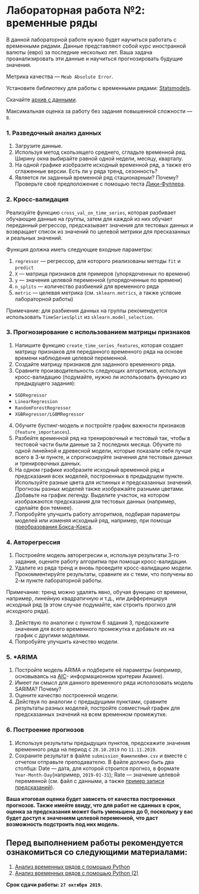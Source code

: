 ﻿# Лабораторная работа №2: временные ряды

В данной лабораторной работе нужно будет научиться работать с временными рядами. Данные представляют собой курс иностранной валюты (евро) за последние несколько лет. Ваша задача проанализировать эти данные и научиться прогнозировать
будущие значения.
 
Метрика качества — `Meab Absolute Error`.

Установите библиотеку для работы с временными рядами: [Statsmodels](https://www.statsmodels.org/stable/index.html).

Скачайте [архив с данными](https://drive.google.com/file/d/1fdjCswQ64LnhdNPiATE5HbmSZuKDsCSf/view?usp=sharing).

Максимальная оценка за работу без задания повышенной сложности — `8`.


### 1. Разведочный анализ данных

1. Загрузите данные.
2. Используя метод скользящего среднего, сгладьте временной ряд. Ширину окна выбирайте равной одной недели, месяцу, кварталу.
3. На одной графике изобразите исходный временной ряд, а также его сглаженные версии. Есть ли у ряда тренд, сезонность?
4. Является ли заданный временной ряд стационарным? Почему? Проверьте своё предположение с помощью теста [Дики-Фуллера](https://ru.wikipedia.org/wiki/Тест_Дики_—_Фуллера).


### 2. Кросс-валидация

Реализуйте функцию `cross_val_on_time_series`, которая разбивает обучающие данные на группы, затем для каждой из них обучает переданный регрессор, 
предсказывает значения для тестовых данных и возвращает список из значений по целевой метрики для пресказанных и реальных значений.

Функция должна иметь следующие входные параметры: 

1. `regressor` — регрессор, для которого реализованы методы `fit` и `predict`
2. `X` — матрица признаков для примеров (упорядоченных по времени)
3. `y` — значения целевой переменной (упорядоченные по времени)
4. `n_splits` — количество разбиений для временного ряда
5. `metric` — целевая метрика (см. `sklearn.metrics`, а также услвоие лабораторной работы)

Примечание: для разбиения данных на группы рекомендуется использовать `TimeSeriesSplit` из `sklearn.model_selection`.


### 3. Прогнозирование с использованием матрицы признаков

1. Напишите функцию `create_time_series_features`, которая создает матрицу признаков для переданного временного
ряда на основе времени наблюдения целевой переменной.
2. Создайте матрицу признаков для заданного временного ряда.
3. Сравните производительность следующих алгоритмов, используя кросс-валидацию 
(подумайте, нужно ли использовать функцию из предыдущего задания):

* `SGDRegressor`
* `LinearRegression`
* `RandomForestRegressor`
* `XGBRegressor/LGBMRegressor`

4. Обучите бустинг-модель и постройте график важности признаков (`feature_importances`).
5. Разбейте временной ряд на тренировочный и тестовый так, чтобы в тестовой части были данные за 2 последних месяца. 
Обучите по одной линейной и древесной модели, которые показали себя лучше всего в 3-м пункте, и спрогнозируйте значения для тестовых данных и тренировочных данных. 
6. На одном графике изобразите исходный временной ряд и предсказания всех моделей, построенных в предыдущем пункте.
Используйте разные цвета для истинных и предсказанных значений. Прогнозы разных моделей также изображайте разными цветами. Добавьте на график легенду.
Выделите участок, на котором изображаются предсказания для тестовых данных (например, сделайте фон темнее).
7. Попробуйте улучшить работу алгоритмов, подбирая параметры моделей или изменяя исходный ряд, например, при помощи 
[преобразования Бокса-Кокса](http://www.machinelearning.ru/wiki/index.php?title=Метод_Бокса-Кокса).


### 4. Авторегрессия

1. Построейте модель авторегресии и, используя результаты 3-го задания, оцените работу алгоритма при помощи кросс-валидации.
2. Удалите из ряда тренд и вновь проведите кросс-валидацию модели. Прокомментируйте результаты, сравните их с теми, что получены во 2-м
пункте лабораторной работы.

Примечание: тренд можно удалять явно, обучая функцию от времени, например, линейную квадратичную и т.д., или дифференцируя исходный ряд 
(в этом случае подумайте, как строить прогноз для исходного ряда).

3. Действую по аналогии с пунктом 6 задания 3, предскажите значения для всего временного промежутка и добавьте их на график с 
другими моделями.
4. Попробуйте улучшить качество модели.
  

### 5. *ARIMA  

1. Постройте модель ARIMA и подберите её параметры (например, основываясь на 
[AIC](https://ru.wikipedia.org/wiki/Информационный_критерий_Акаике)- информационном критерии Акаике).
2. Имеет ли смысл для данного временного ряда исполозовать модель SARIMA? Почему?
3. Оцените качество построенной модели.
4. Действуя по аналогии с предыдущими пунктами, сравните результаты разных моделей, постройте совместный график для предсказанных значений 
на всем временном промежутке.


### 6. Построение прогнозов

1. Используя результаты предыдущих пунктов, предскажите значения временного ряда на период с `28.10.2019` по `11.11.2019`. 
2. Сохраните результат в файле `submission_ФамилияИмя.csv` и вместе с отчетом отправьте преподавателю. В файле должно быть два столбца:
Date — дата, для которой строится прогноз, в формате `Year-Month-Day`(например, `2019-01-31`); Rate — значение целевой переменной 
(см. файл с данными, а также 
[пример записи предсказаний](https://nbviewer.jupyter.org/github/uladzislau-varabei/machine-learning-course-bsu-mmf-2019-autumn/blob/master/LB_02/Submission_example.ipynb)).


__Ваша итоговая оценка будет зависеть от качества построенных прогнозов. Также имейте ввиду, что для работ не сданных в срок, 
оценка за предсказания может быть уменьшена до 0, поскольку у вас будет доступ к значениям целевой переменной, что даст возможность
подстроить под них модель.__


## Перед выполнением работы рекомендуется ознакомиться со следующими материалами:
1. [Анализ временных рядов с помощью Python](https://habr.com/ru/company/ods/blog/327242/)
2. [Анализ временных рядов с помощью Python (2)](https://habr.com/ru/post/207160/)

__Срок сдачи работы: `27 октября 2019`.__
